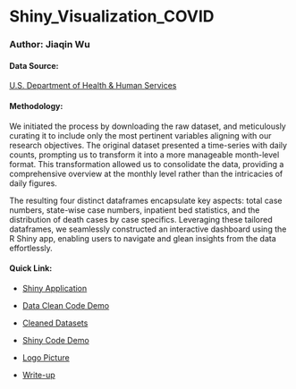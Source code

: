 # Shiny_Visualization_COVID

### Author: Jiaqin Wu

#### Data Source:
[U.S. Department of Health & Human Services](https://healthdata.gov/Hospital/COVID-19-Reported-Patient-Impact-and-Hospital-Capa/g62h-syeh)

#### Methodology:
We initiated the process by downloading the raw dataset, and meticulously curating it to include only the most pertinent variables aligning with our research objectives. The original dataset presented a time-series with daily counts, prompting us to transform it into a more manageable month-level format. This transformation allowed us to consolidate the data, providing a comprehensive overview at the monthly level rather than the intricacies of daily figures.

The resulting four distinct dataframes encapsulate key aspects: total case numbers, state-wise case numbers, inpatient bed statistics, and the distribution of death cases by case specifics. Leveraging these tailored dataframes, we seamlessly constructed an interactive dashboard using the R Shiny app, enabling users to navigate and glean insights from the data effortlessly.

#### Quick Link:
- [Shiny Application](https://jw2104.shinyapps.io/Final_project/)

- [Data Clean Code Demo](https://github.com/JiaqinWu/Shiny_Visualization_COVID/blob/main/Data-clean/Data_clean.ipynb)

- [Cleaned Datasets](https://github.com/JiaqinWu/Shiny_Visualization_COVID/tree/main/Product/Dataset)

- [Shiny Code Demo](https://github.com/JiaqinWu/Shiny_Visualization_COVID/blob/main/Product/app.R)

- [Logo Picture](https://github.com/JiaqinWu/Shiny_Visualization_COVID/blob/main/Product/www/healthdata.png)

- [Write-up](https://github.com/JiaqinWu/Shiny_Visualization_COVID/blob/main/Write-up/Final-Write-up.pdf)
